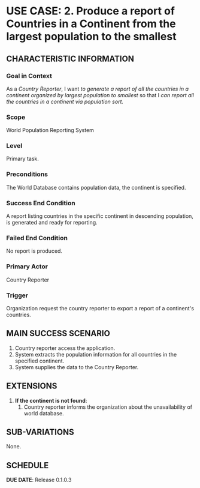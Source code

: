 # USE CASE: 2. Produce a report of Countries in a Continent from the largest population to the smallest

## CHARACTERISTIC INFORMATION

### Goal in Context
As a *Country Reporter*, I want *to generate a report of all the countries in a continent organized by largest population to smallest* so that I *can report all the countries in a continent via population sort.*

### Scope
World Population Reporting System

### Level
Primary task.

### Preconditions
The World Database contains population data, the continent is specified.  

### Success End Condition
A report listing countries in the specific continent in descending population, is generated and ready for reporting.

### Failed End Condition
No report is produced.

### Primary Actor
Country Reporter

### Trigger
Organization request the country reporter to export a report of a continent's countries.

## MAIN SUCCESS SCENARIO
1. Country reporter access the application.
2. System extracts the population information for all countries in the specified continent.
3. System supplies the data to the Country Reporter.

## EXTENSIONS
1. **If the continent is not found**:
    1. Country reporter informs the organization about the unavailability of world database.

## SUB-VARIATIONS
None.

## SCHEDULE
**DUE DATE**: Release 0.1.0.3